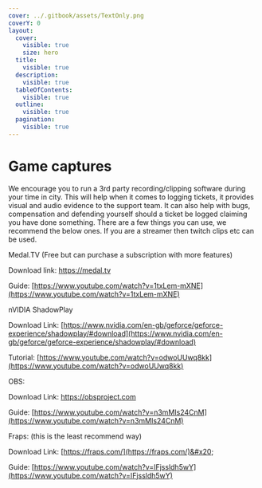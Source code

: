 ```yaml
---
cover: ../.gitbook/assets/TextOnly.png
coverY: 0
layout:
  cover:
    visible: true
    size: hero
  title:
    visible: true
  description:
    visible: true
  tableOfContents:
    visible: true
  outline:
    visible: true
  pagination:
    visible: true
---
```


# Game captures

We encourage you to run a 3rd party recording/clipping software during your time in city. This will help when it comes to logging tickets, it provides visual and audio evidence to the support team. It can also help with bugs, compensation and defending yourself should a ticket be logged claiming you have done something. There are a few things you can use, we recommend the below ones. If you are a streamer then twitch clips etc can be used.



Medal.TV (Free but can purchase a subscription with more features)

Download link: https://medal.tv

Guide: [https://www.youtube.com/watch?v=1txLem-mXNE](https://www.youtube.com/watch?v=1txLem-mXNE)



nVIDIA ShadowPlay&#x20;

Download Link: [https://www.nvidia.com/en-gb/geforce/geforce-experience/shadowplay/#download](https://www.nvidia.com/en-gb/geforce/geforce-experience/shadowplay/#download)

Tutorial: [https://www.youtube.com/watch?v=odwoUUwq8kk](https://www.youtube.com/watch?v=odwoUUwq8kk)



OBS:

Download Link: https://obsproject.com

Guide: [https://www.youtube.com/watch?v=n3mMIs24CnM](https://www.youtube.com/watch?v=n3mMIs24CnM)



Fraps: (this is the least recommend way)

Download Link: [https://fraps.com/](https://fraps.com/)&#x20;

Guide: [https://www.youtube.com/watch?v=IFjssldh5wY](https://www.youtube.com/watch?v=IFjssldh5wY)





